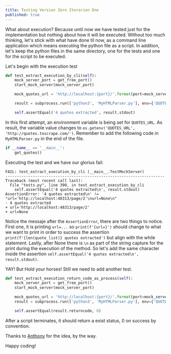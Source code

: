 ```yaml
---
title: Testing Version Zero Iterarion One
published: true
---
```


What about execution? Because until now we have tested just for the implementation
but nothing about how it will be executed. Without too much thinking, let's stick
with what have done til now, as a command line application which means executing
the python file as a script. In addition, let's keep the python files in the same directory, one for the tests and one for the script to be executed.

Let's begin with the execution test

```python
def test_extract_execution_by_cli(self):
    mock_server_port = get_free_port()
    start_mock_server(mock_server_port)

    mock_quotes_url = 'http://localhost:{port}/'.format(port=mock_server_port)

    result = subprocess.run(['python3', 'MyHTMLParser.py'], env={'QUOTES_URL': mock_quotes_url}, text=True, capture_output=True)

    self.assertEqual('4 quotes extracted', result.stdout)
```

In this first attempt, an environment variable is being set for `QUOTES_URL`. As
result, the variable value changes to `os.getenv('QUOTES_URL', 'http://quotes.toscrape.com/')`. Remember to add the following code in `MyHTMLParser.py` in the end of the file.

```python
if __name__ == '__main__':
    get_quotes()
```

Executing the test and we have our glorius fail:

```
FAIL: test_extract_execution_by_cli (__main__.TestMockServer)
----------------------------------------------------------------------
Traceback (most recent call last):
  File "tests.py", line 390, in test_extract_execution_by_cli
    self.assertEqual('4 quotes extracted\n', result.stdout)
AssertionError: '4 quotes extracted\n' != "url='http://localhost:48313/page/2'\nurl=None\n"
- 4 quotes extracted
+ url='http://localhost:48313/page/2'
+ url=None
```

Notice the messaje after the `AssertionError`, there are two things to notice.
First one, it is printing `url=...` so `print(f'{url=}')` should change to what
we want to print in order to success the assertion `print(f'{len(quote_list)} quotes extracted')`
but align with the while statement. Lastly, after None there is `\n` as part of
the string capture for the print during the execution of the method. So let's
add the same character inside the assertion `self.assertEqual('4 quotes extracted\n', result.stdout)`.

YAY! But Hold your horses! Still we need to add another test.

```python
def test_extract_execution_return_code_as_process(self):
    mock_server_port = get_free_port()
    start_mock_server(mock_server_port)

    mock_quotes_url = 'http://localhost:{port}/'.format(port=mock_server_port)
    result = subprocess.run(['python3', 'MyHTMLParser.py'], env={'QUOTES_URL': mock_quotes_url}, capture_output=True)

    self.assertEqual(result.returncode, 0)
```
After a script terminates, it should return a exist status, 0 on success by
convention.

Thanks to [Anthony](https://www.youtube.com/watch?v=sv46294LoP8) for the idea,
by the way.

Happy coding!

